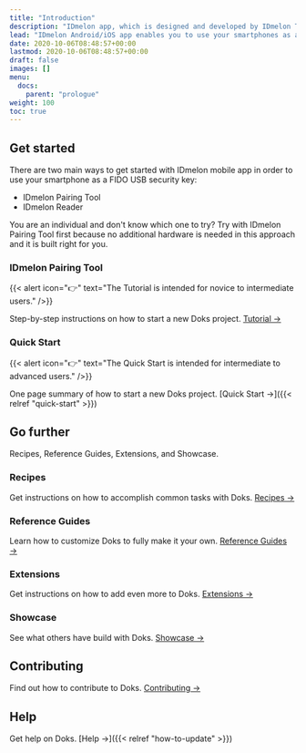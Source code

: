 ```yaml
---
title: "Introduction"
description: "IDmelon app, which is designed and developed by IDmelon Technologies Inc., lets users use their smartphones as a FIDO2 hardware security key. In environments with either shared computers or single-user PCs, users can enjoy password-less login experience with only a single tap of their smartphones on IDmelon Reader or a single click on a push notification."
lead: "IDmelon Android/iOS app enables you to use your smartphones as a FIDO2 security key. It also enables enterprises with shared computers or single-user PCs to enjoy password-less login experience with only a single tap of th smartphones on IDmelon Reader or a single click on a push notification."
date: 2020-10-06T08:48:57+00:00
lastmod: 2020-10-06T08:48:57+00:00
draft: false
images: []
menu:
  docs:
    parent: "prologue"
weight: 100
toc: true
---
```


## Get started

There are two main ways to get started with IDmelon mobile app in order to use your smartphone as a FIDO USB security key:
- IDmelon Pairing Tool
- IDmelon Reader

You are an individual and don't know which one to try? Try with IDmelon Pairing Tool first because no additional hardware is needed in this approach and it is built right for you.
### IDmelon Pairing Tool

{{< alert icon="👉" text="The Tutorial is intended for novice to intermediate users." />}}

Step-by-step instructions on how to start a new Doks project. [Tutorial →](https://getdoks.org/tutorial/introduction/)

### Quick Start

{{< alert icon="👉" text="The Quick Start is intended for intermediate to advanced users." />}}

One page summary of how to start a new Doks project. [Quick Start →]({{< relref "quick-start" >}})

## Go further

Recipes, Reference Guides, Extensions, and Showcase.

### Recipes

Get instructions on how to accomplish common tasks with Doks. [Recipes →](https://getdoks.org/docs/recipes/project-configuration/)

### Reference Guides

Learn how to customize Doks to fully make it your own. [Reference Guides →](https://getdoks.org/docs/reference-guides/security/)

### Extensions

Get instructions on how to add even more to Doks. [Extensions →](https://getdoks.org/docs/extensions/breadcrumb-navigation/)

### Showcase

See what others have build with Doks. [Showcase →](https://getdoks.org/showcase/electric-blocks/)

## Contributing

Find out how to contribute to Doks. [Contributing →](https://getdoks.org/docs/contributing/how-to-contribute/)

## Help

Get help on Doks. [Help →]({{< relref "how-to-update" >}})
